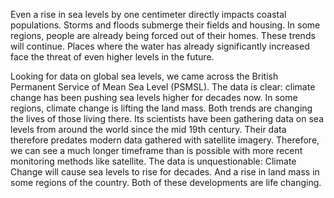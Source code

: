 Even a rise in sea levels by one centimeter directly impacts coastal populations. Storms and floods submerge their fields and housing. In some regions, people are already being forced out of their homes. These trends will continue. Places where the water has already significantly increased face the threat of even higher levels in the future.

Looking for data on global sea levels, we came across the British Permanent Service of Mean Sea Level (PSMSL). The data is clear: climate change has been pushing sea levels higher for decades now. In some regions, climate change is lifting the land mass. Both trends are changing the lives of those living there. Its scientists have been gathering data on sea levels from around the world since the mid 19th century. Their data therefore predates modern data gathered with satellite imagery. Therefore, we can see a much longer timeframe than is possible with more recent monitoring methods like satellite. The data is unquestionable: Climate Change will cause sea levels to rise for decades. And a rise in land mass in some regions of the country. Both of these developments are life changing.
